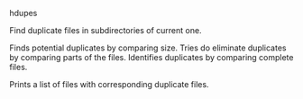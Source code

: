 hdupes

Find duplicate files in subdirectories of current one.

Finds potential duplicates by comparing size.
Tries do eliminate duplicates by comparing parts of the files.
Identifies duplicates by comparing complete files.

Prints a list of files with corresponding duplicate files.
